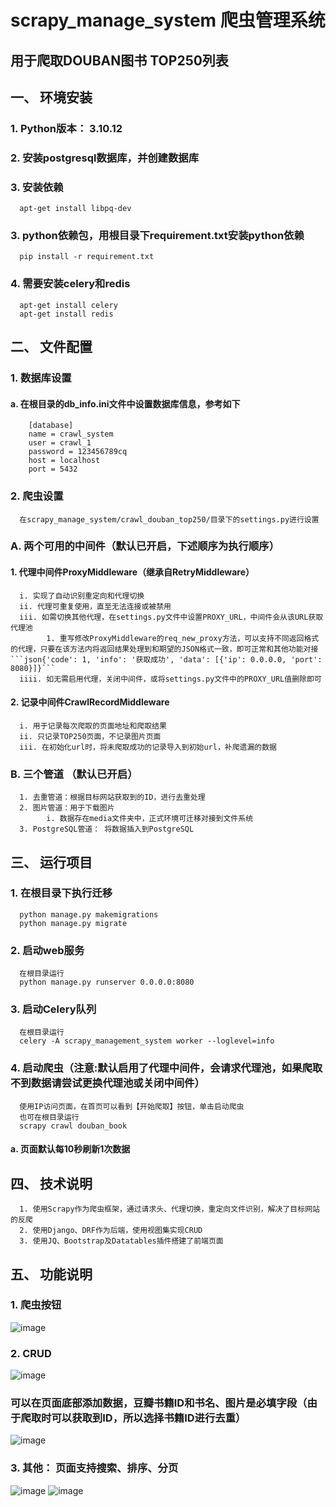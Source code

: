 # scrapy_manage_system 爬虫管理系统
## 用于爬取DOUBAN图书 TOP250列表
## 一、 环境安装
### 1. Python版本： 3.10.12   
### 2. 安装postgresql数据库，并创建数据库
### 3. 安装依赖
      apt-get install libpq-dev
### 3. python依赖包，用根目录下requirement.txt安装python依赖
      pip install -r requirement.txt
### 4. 需要安装celery和redis
      apt-get install celery
      apt-get install redis
## 二、 文件配置
### 1. 数据库设置
#### a. 在根目录的db_info.ini文件中设置数据库信息，参考如下
        [database]
        name = crawl_system
        user = crawl_1
        password = 123456789cq
        host = localhost
        port = 5432
### 2. 爬虫设置
      在scrapy_manage_system/crawl_douban_top250/目录下的settings.py进行设置
### A. 两个可用的中间件（默认已开启，下述顺序为执行顺序）
#### 1.  代理中间件ProxyMiddleware（继承自RetryMiddleware）
      i. 实现了自动识别重定向和代理切换
      ii. 代理可重复使用，直至无法连接或被禁用
      iii. 如需切换其他代理，在settings.py文件中设置PROXY_URL，中间件会从该URL获取代理池
            1. 重写修改ProxyMiddleware的req_new_proxy方法，可以支持不同返回格式的代理，只要在该方法内将返回结果处理到和期望的JSON格式一致，即可正常和其他功能对接```json{'code': 1, 'info': '获取成功', 'data': [{'ip': 0.0.0.0, 'port': 8080}]}```
      iiii. 如无需启用代理，关闭中间件，或将settings.py文件中的PROXY_URL值删除即可
#### 2.  记录中间件CrawlRecordMiddleware
      i. 用于记录每次爬取的页面地址和爬取结果
      ii. 只记录TOP250页面，不记录图片页面
      iii. 在初始化url时，将未爬取成功的记录导入到初始url，补爬遗漏的数据
### B. 三个管道 （默认已开启）
      1. 去重管道：根据目标网站获取到的ID，进行去重处理
      2. 图片管道：用于下载图片
            i. 数据存在media文件夹中，正式环境可迁移对接到文件系统
      3. PostgreSQL管道： 将数据插入到PostgreSQL
## 三、 运行项目
### 1. 在根目录下执行迁移
      python manage.py makemigrations
      python manage.py migrate
### 2. 启动web服务
      在根目录运行 
      python manage.py runserver 0.0.0.0:8080
### 3. 启动Celery队列
      在根目录运行
      celery -A scrapy_management_system worker --loglevel=info
### 4. 启动爬虫（注意:默认启用了代理中间件，会请求代理池，如果爬取不到数据请尝试更换代理池或关闭中间件）
      使用IP访问页面，在首页可以看到【开始爬取】按钮，单击启动爬虫
      也可在根目录运行
      scrapy crawl douban_book
#### a. 页面默认每10秒刷新1次数据
## 四、 技术说明
      1. 使用Scrapy作为爬虫框架，通过请求头、代理切换，重定向文件识别，解决了目标网站的反爬
      2. 使用Django、DRF作为后端，使用视图集实现CRUD
      3. 使用JQ、Bootstrap及Datatables插件搭建了前端页面
## 五、 功能说明
### 1. 爬虫按钮
![image](https://github.com/Zebist/scrapy_manage_system/assets/31758228/5399a4c1-a2cd-4970-8d0f-18e348a7ddfe)

### 2. CRUD
![image](https://github.com/Zebist/scrapy_manage_system/assets/31758228/3ad02f6e-a427-486d-a4d3-aa9b112a7244)

### 可以在页面底部添加数据，豆瓣书籍ID和书名、图片是必填字段（由于爬取时可以获取到ID，所以选择书籍ID进行去重）
![image](https://github.com/Zebist/scrapy_manage_system/assets/31758228/4419699f-cc55-4517-b294-b568a22120cd)

### 3. 其他： 页面支持搜索、排序、分页
![image](https://github.com/Zebist/scrapy_manage_system/assets/31758228/e062086e-7ecd-44c9-a024-9f9db5b25061)
![image](https://github.com/Zebist/scrapy_manage_system/assets/31758228/3be3144b-52eb-4347-bcca-1e7f6cddfed6)



        
       
